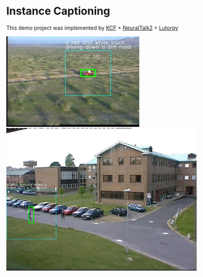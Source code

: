 # Instance Captioning

This demo project was implemented by [KCF](https://github.com/uoip/KCFcpp-py-wrapper) + [NeuralTalk2](https://github.com/karpathy/neuraltalk2) + [Lutorpy](https://github.com/imodpasteur/lutorpy)

![truck](./glimpse/RedTeam.jpg "truck") 
![walking man](./glimpse/Walking.jpg "walking man") 